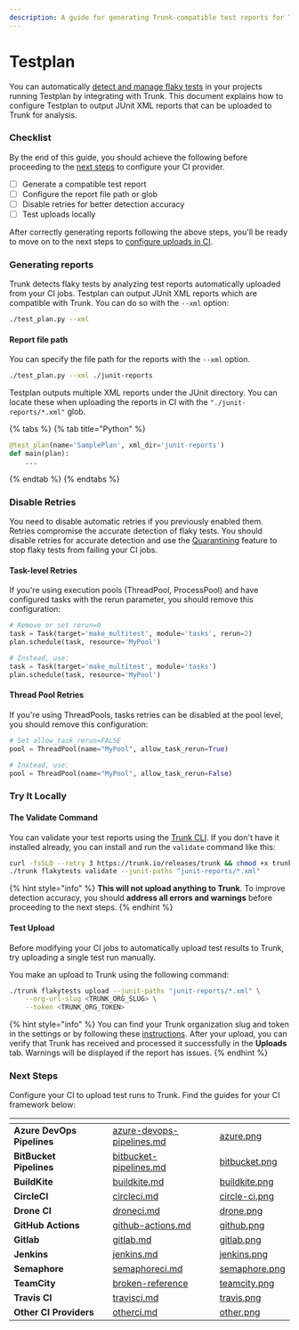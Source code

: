 ```yaml
---
description: A guide for generating Trunk-compatible test reports for Testplan
---
```


# Testplan

You can automatically [detect and manage flaky tests](../../detection.md) in your projects running  Testplan by integrating with Trunk. This document explains how to configure Testplan to output JUnit XML reports that can be uploaded to Trunk for analysis.

### Checklist

By the end of this guide, you should achieve the following before proceeding to the [next steps](testplan.md#next-step) to configure your CI provider.

* [ ] Generate a compatible test report
* [ ] Configure the report file path or glob
* [ ] Disable retries for better detection accuracy
* [ ] Test uploads locally

After correctly generating reports following the above steps, you'll be ready to move on to the next steps to [configure uploads in CI](../ci-providers/).

### Generating reports

Trunk detects flaky tests by analyzing test reports automatically uploaded from your CI jobs. Testplan can output JUnit XML reports which are compatible with Trunk. You can do so with the `--xml` option:

```sh
./test_plan.py --xml
```

#### Report file path

You can specify the file path for the reports with the `--xml` option.

```sh
./test_plan.py --xml ./junit-reports
```

Testplan outputs multiple XML reports under the JUnit directory. You can locate these when uploading the reports in CI with the `"./junit-reports/*.xml"` glob.

{% tabs %}
{% tab title="Python" %}
```python
@test_plan(name='SamplePlan', xml_dir='junit-reports')
def main(plan):
    ...
```
{% endtab %}
{% endtabs %}

### Disable Retries

You need to disable automatic retries if you previously enabled them. Retries compromise the accurate detection of flaky tests. You should disable retries for accurate detection and use the [Quarantining](../../quarantining.md) feature to stop flaky tests from failing your CI jobs.

#### Task-level Retries

If you're using execution pools (ThreadPool, ProcessPool) and have configured tasks with the rerun parameter, you should remove this configuration:

```python
# Remove or set rerun=0
task = Task(target='make_multitest', module='tasks', rerun=2) 
plan.schedule(task, resource='MyPool')

# Instead, use:
task = Task(target='make_multitest', module='tasks')
plan.schedule(task, resource='MyPool')
```

#### Thread Pool Retries

If you're using ThreadPools, tasks retries can be disabled at the pool level, you should remove this configuration:

```python
# Set allow_task_rerun=FALSE
pool = ThreadPool(name="MyPool", allow_task_rerun=True) 

# Instead, use:
pool = ThreadPool(name="MyPool", allow_task_rerun=False)
```

### Try It Locally

#### The Validate Command

You can validate your test reports using the [Trunk CLI](../../uploader.md). If you don't have it installed already, you can install and run the `validate` command like this:

```sh
curl -fsSLO --retry 3 https://trunk.io/releases/trunk && chmod +x trunk
./trunk flakytests validate --junit-paths "junit-reports/*.xml"
```

{% hint style="info" %}
**This will not upload anything to Trunk**. To improve detection accuracy, you should **address all errors and warnings** before proceeding to the next steps.
{% endhint %}

#### Test Upload

Before modifying your CI jobs to automatically upload test results to Trunk, try uploading a single test run manually.

You make an upload to Trunk using the following command:

```sh
./trunk flakytests upload --junit-paths "junit-reports/*.xml" \
    --org-url-slug <TRUNK_ORG_SLUG> \
    --token <TRUNK_ORG_TOKEN>
```

{% hint style="info" %}
You can find your Trunk organization slug and token in the settings or by following these [instructions](https://docs.trunk.io/flaky-tests/get-started/ci-providers/otherci#id-1.-store-a-trunk_token-secret-in-your-ci-system). After your upload, you can verify that Trunk has received and processed it successfully in the **Uploads** tab. Warnings will be displayed if the report has issues.
{% endhint %}

### Next Steps

Configure your CI to upload test runs to Trunk. Find the guides for your CI framework below:

<table data-view="cards" data-full-width="false"><thead><tr><th></th><th data-hidden></th><th data-hidden data-card-target data-type="content-ref"></th><th data-hidden data-card-cover data-type="files"></th></tr></thead><tbody><tr><td><strong>Azure DevOps Pipelines</strong></td><td></td><td><a href="../ci-providers/azure-devops-pipelines.md">azure-devops-pipelines.md</a></td><td><a href="../../../.gitbook/assets/azure.png">azure.png</a></td></tr><tr><td><strong>BitBucket Pipelines</strong></td><td></td><td><a href="../ci-providers/bitbucket-pipelines.md">bitbucket-pipelines.md</a></td><td><a href="../../../.gitbook/assets/bitbucket.png">bitbucket.png</a></td></tr><tr><td><strong>BuildKite</strong></td><td></td><td><a href="../ci-providers/buildkite.md">buildkite.md</a></td><td><a href="../../../.gitbook/assets/buildkite.png">buildkite.png</a></td></tr><tr><td><strong>CircleCI</strong></td><td></td><td><a href="../ci-providers/circleci.md">circleci.md</a></td><td><a href="../../../.gitbook/assets/circle-ci.png">circle-ci.png</a></td></tr><tr><td><strong>Drone CI</strong></td><td></td><td><a href="../ci-providers/droneci.md">droneci.md</a></td><td><a href="../../../.gitbook/assets/drone.png">drone.png</a></td></tr><tr><td><strong>GitHub Actions</strong></td><td></td><td><a href="../ci-providers/github-actions.md">github-actions.md</a></td><td><a href="../../../.gitbook/assets/github.png">github.png</a></td></tr><tr><td><strong>Gitlab</strong></td><td></td><td><a href="../ci-providers/gitlab.md">gitlab.md</a></td><td><a href="../../../.gitbook/assets/gitlab.png">gitlab.png</a></td></tr><tr><td><strong>Jenkins</strong></td><td></td><td><a href="../ci-providers/jenkins.md">jenkins.md</a></td><td><a href="../../../.gitbook/assets/jenkins.png">jenkins.png</a></td></tr><tr><td><strong>Semaphore</strong></td><td></td><td><a href="../ci-providers/semaphoreci.md">semaphoreci.md</a></td><td><a href="../../../.gitbook/assets/semaphore.png">semaphore.png</a></td></tr><tr><td><strong>TeamCity</strong></td><td></td><td><a href="broken-reference/">broken-reference</a></td><td><a href="../../../.gitbook/assets/teamcity.png">teamcity.png</a></td></tr><tr><td><strong>Travis CI</strong></td><td></td><td><a href="../ci-providers/travisci.md">travisci.md</a></td><td><a href="../../../.gitbook/assets/travis.png">travis.png</a></td></tr><tr><td><strong>Other CI Providers</strong></td><td></td><td><a href="../ci-providers/otherci.md">otherci.md</a></td><td><a href="../../../.gitbook/assets/other.png">other.png</a></td></tr></tbody></table>
